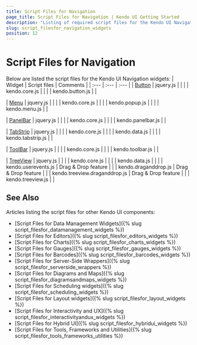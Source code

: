 ```yaml
---
title: Script Files for Navigation
page_title: Script Files for Navigation | Kendo UI Getting Started
description: "Listing of required script files for the Kendo UI Navigation"
slug: script_filesfor_navigation_widgets
position: 12
---
```


# Script Files for Navigation

Below are listed the script files for the Kendo UI Navigation widgets:
| Widget | Script files | Comments |
| :---   | :---         | :---     |
| [Button](http://demos.telerik.com/kendo-ui/button/index) | jquery.js | |
| | kendo.core.js | |
| | kendo.button.js | |

| [Menu](http://demos.telerik.com/kendo-ui/menu/index) | jquery.js | |
| | kendo.core.js | |
| | kendo.popup.js | |
| | kendo.menu.js | |

| [PanelBar](http://demos.telerik.com/kendo-ui/panelbar/index) | jquery.js | |
| | kendo.core.js | |
| | kendo.panelbar.js | |

| [TabStrip](http://demos.telerik.com/kendo-ui/tabstrip/index) | jquery.js | |
| | kendo.core.js | |
| | kendo.data.js | |
| | kendo.tabstrip.js | |

| [ToolBar](http://demos.telerik.com/kendo-ui/toolbar/index) | jquery.js | |
| | kendo.core.js | |
| | kendo.toolbar.js | |

| [TreeView](http://demos.telerik.com/kendo-ui/treeview/index) | jquery.js | |
| | kendo.core.js | |
| | kendo.data.js | |
| | kendo.userevents.js | Drag & Drop feature |
| | kendo.draganddrop.js | Drag & Drop feature |
| | kendo.treeview.draganddrop.js | Drag & Drop feature |
| | kendo.treeview.js | |


## See Also

Articles listing the script files for other Kendo UI components:

+ [Script Files for Data Management Widgets]({% slug script_filesfor_datamanagement_widgets %})
+ [Script Files for Editors]({% slug script_filesfor_editors_widgets %})
+ [Script Files for Charts]({% slug script_filesfor_charts_widgets %})
+ [Script Files for Gauges]({% slug script_filesfor_gauges_widgets %})
+ [Script Files for Barcodes]({% slug script_filesfor_barcodes_widgets %})
+ [Script Files for Server-Side Wrappers]({% slug script_filesfor_serverside_wrappers %})
+ [Script Files for Diagrams and Maps]({% slug script_filesfor_diagramsandmaps_widgets %})
+ [Script Files for Scheduling widgets]({% slug script_filesfor_scheduling_widgets %})
+ [Script Files for Layout widgets]({% slug script_filesfor_layout_widgets %})
+ [Script Files for Interactivity and UX]({% slug script_filesfor_interactivityandux_widgets %})
+ [Script Files for Hybrid UI]({% slug script_filesfor_hybridui_widgets %})
+ [Script Files for Tools, Frameworks and Utilities]({% slug script_filesfor_tools_frameworks_utilities %})
